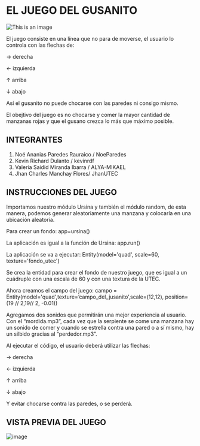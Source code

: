 # EL JUEGO DEL GUSANITO
![This is an image](https://www4.minijuegosgratis.com/v3/games/thumbnails/214311_1.jpg)

El juego consiste en una línea que no para de moverse, el usuario lo controla con las flechas de:

 → derecha 

 ← izquierda

 ↑ arriba

 ↓ abajo 

Así el gusanito no puede chocarse con las paredes ni consigo mismo.

El obejtivo del juego es no chocarse y comer la mayor cantidad de manzanas rojas y que el gusano crezca lo más que máximo posible.


## INTEGRANTES
1. Noé Ananias Paredes Rauraico / NoeParedes
2. Kevin Richard Dulanto / kevinrdf
3. Valeria Saidid Miranda Ibarra / ALYA-MIKAEL
4. Jhan Charles Manchay Flores/ JhanUTEC


## INSTRUCCIONES DEL JUEGO
Importamos nuestro módulo Ursina y también el módulo random, de esta manera, podemos generar aleatoriamente una manzana y colocarla en una ubicación aleatoria.

Para crear un fondo: 
app=ursina()

La aplicación es igual a la función de Ursina:
app.run()

La aplicación se va a ejecutar:
Entity(model='quad', scale=60, texture='fondo_utec')

Se crea la entidad para crear el fondo de nuestro juego, que es igual a un cuádruple con una escala de 60 y con una textura de la UTEC.

Ahora creamos el campo del juego: 
campo = Entity(model='quad',texture=’campo_del_jusanito’,scale=(12,12),
     position=(19 // 2,19// 2, -0.01))

Agregamos dos sonidos que permitirán una mejor experiencia al usuario. Con el “mordida.mp3”, cada vez que la serpiente se come una manzana hay un sonido de comer y cuando se estrella contra una pared o a sí mismo, hay un silbido gracias al “perdedor.mp3”.

Al ejecutar el código, el usuario deberá utilizar las flechas:
 
→ derecha

← izquierda

↑ arriba

↓ abajo
 
Y evitar chocarse contra las paredes, o se perderá.


## VISTA PREVIA DEL JUEGO

![image](https://user-images.githubusercontent.com/90013732/146306968-49775566-1307-45ba-9eec-f171b15a4d51.png)
